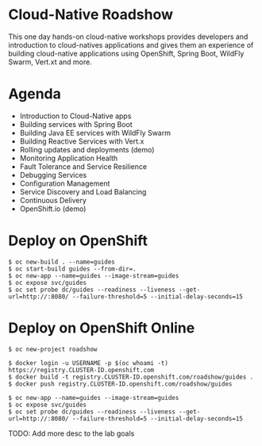 Cloud-Native Roadshow
===
This one day hands-on cloud-native workshops provides developers and introduction to cloud-natives applications and gives them an experience of building cloud-native applications using OpenShift, Spring Boot, WildFly Swarm, Vert.xt and more.

Agenda
===
* Introduction to Cloud-Native apps
* Building services with Spring Boot
* Building Java EE services with WildFly Swarm
* Building Reactive Services with Vert.x
* Rolling updates and deployments (demo)
* Monitoring Application Health
* Fault Tolerance and Service Resilience
* Debugging Services
* Configuration Management 
* Service Discovery and Load Balancing
* Continuous Delivery 
* OpenShift.io (demo)


Deploy on OpenShift
===
```
$ oc new-build . --name=guides
$ oc start-build guides --from-dir=.
$ oc new-app --name=guides --image-stream=guides
$ oc expose svc/guides
$ oc set probe dc/guides --readiness --liveness --get-url=http://:8080/ --failure-threshold=5 --initial-delay-seconds=15
```

Deploy on OpenShift Online
===
```
$ oc new-project roadshow

$ docker login -u USERNAME -p $(oc whoami -t) https://registry.CLUSTER-ID.openshift.com
$ docker build -t registry.CLUSTER-ID.openshift.com/roadshow/guides .
$ docker push registry.CLUSTER-ID.openshift.com/roadshow/guides

$ oc new-app --name=guides --image-stream=guides
$ oc expose svc/guides
$ oc set probe dc/guides --readiness --liveness --get-url=http://:8080/ --failure-threshold=5 --initial-delay-seconds=15
```

TODO: Add more desc to the lab goals